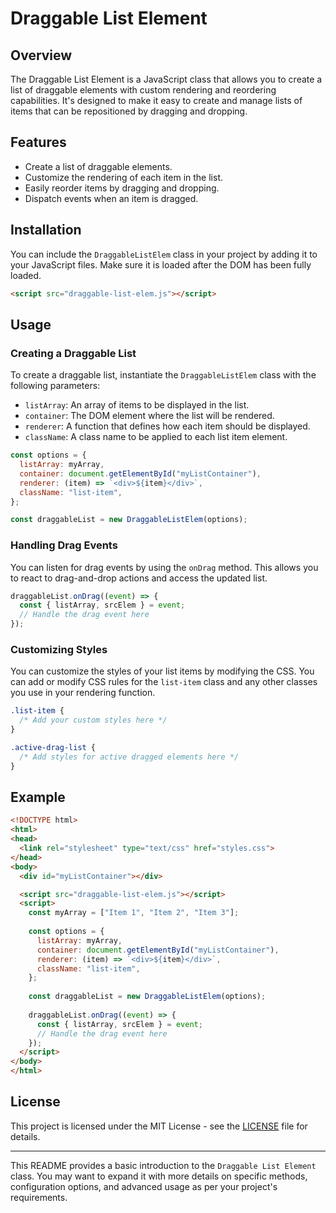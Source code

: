 # Draggable List Element

## Overview

The Draggable List Element is a JavaScript class that allows you to create a list of draggable elements with custom rendering and reordering capabilities. It's designed to make it easy to create and manage lists of items that can be repositioned by dragging and dropping.

## Features

- Create a list of draggable elements.
- Customize the rendering of each item in the list.
- Easily reorder items by dragging and dropping.
- Dispatch events when an item is dragged.

## Installation

You can include the `DraggableListElem` class in your project by adding it to your JavaScript files. Make sure it is loaded after the DOM has been fully loaded.

```html
<script src="draggable-list-elem.js"></script>
```

## Usage

### Creating a Draggable List

To create a draggable list, instantiate the `DraggableListElem` class with the following parameters:

- `listArray`: An array of items to be displayed in the list.
- `container`: The DOM element where the list will be rendered.
- `renderer`: A function that defines how each item should be displayed.
- `className`: A class name to be applied to each list item element.

```javascript
const options = {
  listArray: myArray,
  container: document.getElementById("myListContainer"),
  renderer: (item) => `<div>${item}</div>`,
  className: "list-item",
};

const draggableList = new DraggableListElem(options);
```

### Handling Drag Events

You can listen for drag events by using the `onDrag` method. This allows you to react to drag-and-drop actions and access the updated list.

```javascript
draggableList.onDrag((event) => {
  const { listArray, srcElem } = event;
  // Handle the drag event here
});
```

### Customizing Styles

You can customize the styles of your list items by modifying the CSS. You can add or modify CSS rules for the `list-item` class and any other classes you use in your rendering function.

```css
.list-item {
  /* Add your custom styles here */
}

.active-drag-list {
  /* Add styles for active dragged elements here */
}
```

## Example

```html
<!DOCTYPE html>
<html>
<head>
  <link rel="stylesheet" type="text/css" href="styles.css">
</head>
<body>
  <div id="myListContainer"></div>

  <script src="draggable-list-elem.js"></script>
  <script>
    const myArray = ["Item 1", "Item 2", "Item 3"];
    
    const options = {
      listArray: myArray,
      container: document.getElementById("myListContainer"),
      renderer: (item) => `<div>${item}</div>`,
      className: "list-item",
    };
    
    const draggableList = new DraggableListElem(options);
    
    draggableList.onDrag((event) => {
      const { listArray, srcElem } = event;
      // Handle the drag event here
    });
  </script>
</body>
</html>
```

## License

This project is licensed under the MIT License - see the [LICENSE](LICENSE) file for details.

---

This README provides a basic introduction to the `Draggable List Element` class. You may want to expand it with more details on specific methods, configuration options, and advanced usage as per your project's requirements.
